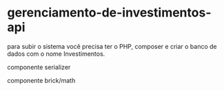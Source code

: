 # gerenciamento-de-investimentos-api

para subir o sistema você precisa ter o PHP, composer e criar o banco de dados com o nome Investimentos.

componente serializer

componente brick/math 
